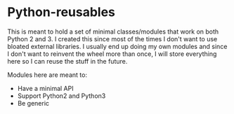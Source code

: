# Python-reusables

This is meant to hold a set of minimal classes/modules that work on both Python 2 and 3. I created
this since most of the times I don't want to use bloated external libraries. I usually end up doing my own modules and since I don't want to reinvent the wheel more than once, I will store everything here so I can reuse the stuff in the future.

Modules here are meant to:
 * Have a minimal API
 * Support Python2 and Python3
 * Be generic
